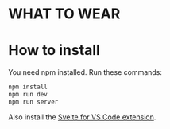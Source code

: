# WHAT TO WEAR

# How to install

You need npm installed. Run these commands:

```bash
npm install
npm run dev
npm run server
```

Also install the [Svelte for VS Code extension](https://marketplace.visualstudio.com/items?itemName=svelte.svelte-vscode).
